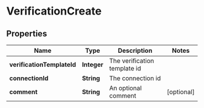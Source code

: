 

# VerificationCreate

## Properties

Name | Type | Description | Notes
------------ | ------------- | ------------- | -------------
**verificationTemplateId** | **Integer** | The verification template id | 
**connectionId** | **String** | The connection id | 
**comment** | **String** | An optional comment |  [optional]



